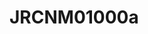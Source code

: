 # JRCNM01000a
<a name="material" />
<script type="application/ld+json">

  {
    "@context": "https://schema.org/",
    "@type": "ChemicalSubstance",
    "http://purl.org/dc/terms/conformsTo":
      {
        "@type": "CreativeWork",
        "@id": "https://bioschemas.org/profiles/ChemicalSubstance/0.4-RELEASE/"
      },
    "@id": "https://egonw.github.io/nanowiki/nanowiki370.html#material",
    "name": "JRCNM01000a",
    "sameAs: "http://127.0.0.1/mediawiki/index.php/Special:URIResolver/JRCNM01000a"
  }
</script>

